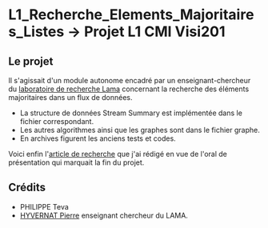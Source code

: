 # L1_Recherche_Elements_Majoritaires_Listes -> Projet L1 CMI Visi201

## Le projet

Il s'agissait d'un module autonome encadré par un enseignant-chercheur du [laboratoire de recherche Lama](https://www.lama.univ-savoie.fr/) concernant la recherche des éléments majoritaires dans un flux de données.

- La structure de données Stream Summary est implémentée dans le fichier correspondant.
- Les autres algorithmes ainsi que les graphes sont dans le fichier graphe.
- En archives figurent les anciens tests et codes.

Voici enfin l'[article de recherche](http://os-vps418.infomaniak.ch:1250/mediawiki/index.php/Calcul_approch%C3%A9_de_l%27%C3%A9l%C3%A9ment_majoritaire,_et_autres_algorithmes_approch%C3%A9s) que j'ai rédigé en vue de l'oral de présentation qui marquait la fin du projet.

## Crédits
- PHILIPPE Teva
- [HYVERNAT Pierre](https://pierre-hyvernat.apps.math.cnrs.fr/) enseignant chercheur du LAMA.
